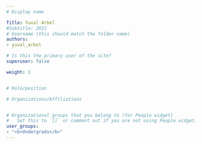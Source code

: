 ```yaml
---
# Display name

Title: Yuval Arbel
#Subtitle: 2022
# Username (this should match the folder name)
authors:
- yuval_arbel

# Is this the primary user of the site?
superuser: false

weight: 1


# Role/position

# Organizations/Affiliations


# Organizational groups that you belong to (for People widget)
#   Set this to `[]` or comment out if you are not using People widget.
user_groups:
- "<b>Undergrads</b>"
---
```


